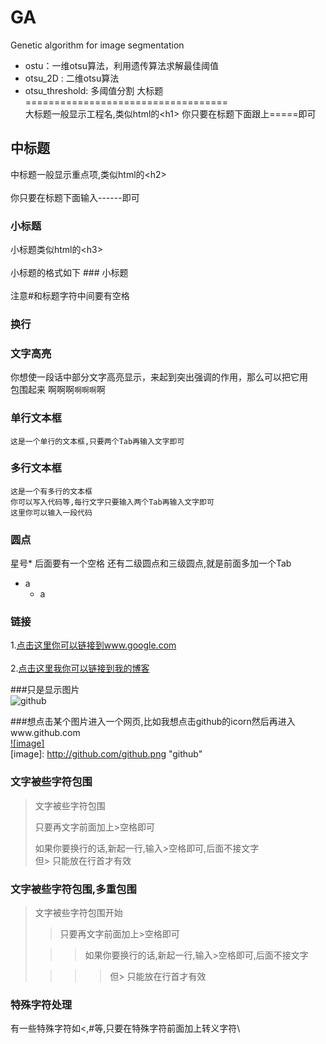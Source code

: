 # GA
Genetic algorithm for image segmentation
* ostu：一维otsu算法，利用遗传算法求解最佳阈值
* otsu_2D : 二维otsu算法
* otsu_threshold: 多阈值分割
大标题  
===================================  
  大标题一般显示工程名,类似html的\<h1\>
  你只要在标题下面跟上=====即可  
  
    
中标题  
-----------------------------------  
  中标题一般显示重点项,类似html的\<h2\><br/>  
  你只要在标题下面输入------即可  
    
### 小标题  
  小标题类似html的\<h3\><br/>  
  小标题的格式如下 ### 小标题<br/>  
  注意#和标题字符中间要有空格  
  
### 换行
### 文字高亮
你想使一段话中部分文字高亮显示，来起到突出强调的作用，那么可以把它用 `  ` 包围起来
啊啊啊`啊啊啊`啊
  
### 单行文本框  
    这是一个单行的文本框,只要两个Tab再输入文字即可  
          
### 多行文本框    
    这是一个有多行的文本框  
    你可以写入代码等,每行文字只要输入两个Tab再输入文字即可  
    这里你可以输入一段代码  
### 圆点 
星号* 后面要有一个空格
还有二级圆点和三级圆点,就是前面多加一个Tab
* a
  * a

### 链接  
1.[点击这里你可以链接到www.google.com](http://www.google.com)<br>  
2.[点击这里我你可以链接到我的博客](http://guoyunsky.iteye.com)<br>  
  
###只是显示图片  
![github](http://github.com/unicorn.png "github")  
  
###想点击某个图片进入一个网页,比如我想点击github的icorn然后再进入www.github.com  
[![image]](http://www.github.com/)  
[image]: http://github.com/github.png "github"  
  
### 文字被些字符包围  
> 文字被些字符包围  
>  
> 只要再文字前面加上>空格即可  
>  
> 如果你要换行的话,新起一行,输入>空格即可,后面不接文字  
> 但> 只能放在行首才有效  
  
### 文字被些字符包围,多重包围  
> 文字被些字符包围开始  
>  
> > 只要再文字前面加上>空格即可  
>  
>  > > 如果你要换行的话,新起一行,输入>空格即可,后面不接文字  
>  
> > > > 但> 只能放在行首才有效  
  
### 特殊字符处理  
有一些特殊字符如<,#等,只要在特殊字符前面加上转义字符\
